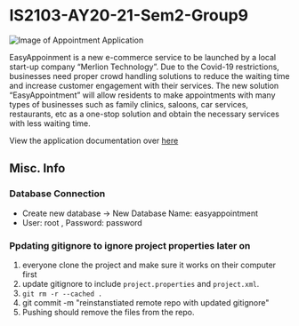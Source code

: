 # IS2103-AY20-21-Sem2-Group9
![Image of Appointment Application](https://images.ctfassets.net/lzny33ho1g45/KEdTxpBOq7rxuCwHi22wd/2eca075d1d094e5f4c9c30ed9764bd9d/best-appointment-scheduling-apps-00-hero.png?w=1520&fm=jpg&q=30&fit=thumb&h=760)

EasyAppoinment is a new e-commerce service to be launched by a local start-up company “Merlion Technology”. Due to the Covid-19 restrictions, businesses need proper crowd handling solutions to reduce the waiting time and increase customer engagement with their services. The new solution “EasyAppointment” will allow residents to make appointments with many types of businesses such as family clinics, saloons, car services, restaurants, etc as a one-stop solution and obtain the necessary services with less waiting time.

View the application documentation over [here](https://docs.google.com/document/d/1FdaKg5QVEzFWqFyOBEddU0wPv92A_7HtS9DQIKa-Wss/edit#heading=h.c19fjemcq6h8)

## Misc. Info
### Database Connection
- Create new database -> New Database Name: easyappointment
- User: root , Password: password

### Ppdating gitignore to ignore project properties later on
1. everyone clone the project and make sure it works on their computer first
2. update gitignore to include `project.properties` and `project.xml`.
3. `git rm -r --cached .`
4. git commit -m "reinstanstiated remote repo with updated gitignore"
5. Pushing should remove the files from the repo. 
